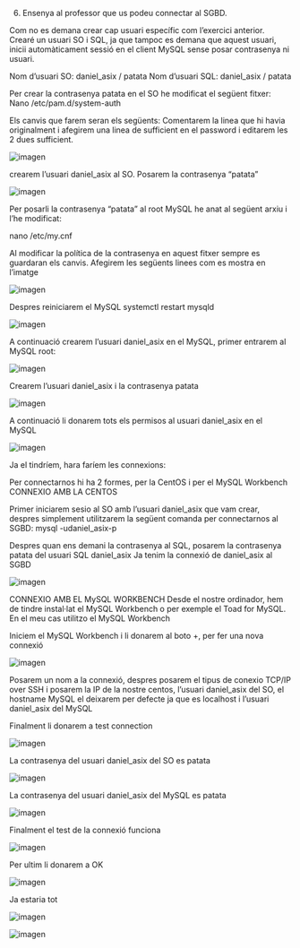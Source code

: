 6.	Ensenya al professor que us podeu connectar al SGBD. 

Com no es demana crear cap usuari específic com l’exercici anterior. Crearé un usuari SO i SQL, ja que tampoc es demana que aquest usuari, inicii automàticament sessió en el client MySQL sense posar contrasenya ni usuari.  

Nom d’usuari SO: daniel_asix / patata
Nom d’usuari SQL: daniel_asix / patata


Per crear la contrasenya patata en el SO he modificat el següent fitxer:
Nano /etc/pam.d/system-auth

Els canvis que farem seran els següents:
Comentarem la linea que hi havia originalment i afegirem una linea de sufficient en el password i editarem les 2 dues sufficient.

![imagen](https://user-images.githubusercontent.com/61557739/154851116-41e6f4d5-475b-4d81-ab93-adbc2a3f6e37.png)

crearem l’usuari daniel_asix al SO. Posarem la contrasenya “patata”

![imagen](https://user-images.githubusercontent.com/61557739/154851140-b728d8b7-0a74-45b6-8d4c-ba96792a980b.png)

Per posarli la contrasenya “patata” al root MySQL he anat al següent arxiu i l’he modificat:

nano /etc/my.cnf

Al modificar la política de la contrasenya en aquest fitxer sempre es guardaran els canvis. 
Afegirem les següents linees com es mostra en l’imatge

![imagen](https://user-images.githubusercontent.com/61557739/154851171-430f6892-393b-49ad-93cb-1ff19a71fe6c.png)

Despres reiniciarem el MySQL
systemctl restart mysqld

![imagen](https://user-images.githubusercontent.com/61557739/154851196-cb10c23a-1e96-4359-9098-f0b36cff6584.png)


A continuació crearem l’usuari daniel_asix en el MySQL, primer entrarem al MySQL root:

![imagen](https://user-images.githubusercontent.com/61557739/154851214-aa66f063-897c-46c7-a337-19048e60eb21.png)


Crearem l’usuari daniel_asix i la contrasenya patata

![imagen](https://user-images.githubusercontent.com/61557739/154851237-a6968a36-1e4c-4d4a-9fe3-b9260f493746.png)

A continuació li donarem tots els permisos al usuari daniel_asix en el MySQL

![imagen](https://user-images.githubusercontent.com/61557739/154851252-c1a32bc4-1d25-4c73-8392-9e7ff60ca5e2.png)

Ja el tindríem, hara faríem les connexions:


Per connectarnos hi ha 2 formes, per la CentOS i per el MySQL Workbench
CONNEXIO AMB LA CENTOS

Primer iniciarem sesio al SO amb l’usuari daniel_asix que vam crear, despres simplement utilitzarem la següent comanda per connectarnos al SGBD:
mysql -udaniel_asix-p

Despres quan ens demani la contrasenya al SQL, posarem la contrasenya patata del usuari SQL daniel_asix 
Ja tenim la connexió de daniel_asix al SGBD

![imagen](https://user-images.githubusercontent.com/61557739/154857277-28d645e8-e2c6-48e1-9414-a6331e6cdbc9.png)



CONNEXIO AMB EL MySQL WORKBENCH
Desde el nostre ordinador, hem de tindre instal·lat el MySQL Workbench o per exemple el Toad for MySQL. En el meu cas utilitzo el MySQL Workbench

Iniciem el MySQL Workbench i li donarem al boto +, per fer una nova connexió 


![imagen](https://user-images.githubusercontent.com/61557739/154857291-7ba50e67-b959-4502-a775-f7f5d4c44676.png)

Posarem un nom a la connexió, despres posarem el tipus de conexio TCP/IP over SSH i posarem la IP  de la nostre centos, l’usuari daniel_asix del SO, el hostname MySQL el deixarem per defecte ja que es localhost i l’usuari daniel_asix del MySQL

Finalment li donarem a test connection

![imagen](https://user-images.githubusercontent.com/61557739/154857306-4538f678-afd8-491b-819c-67ca5989553e.png)

La contrasenya del usuari daniel_asix del SO es patata

![imagen](https://user-images.githubusercontent.com/61557739/154857321-06214f1a-4f73-4522-957a-227102d02084.png)


La contrasenya del usuari daniel_asix del MySQL es patata

![imagen](https://user-images.githubusercontent.com/61557739/154857332-ad2cb48e-6994-45ea-9be2-1211f7ee6492.png)

Finalment el test de la connexió funciona

![imagen](https://user-images.githubusercontent.com/61557739/154857351-86cf7883-ece5-4b88-a2e3-93219cc46f3c.png)

Per ultim li donarem a OK

![imagen](https://user-images.githubusercontent.com/61557739/154857362-713d3c0c-0515-4701-a840-c9579e991f7c.png)

Ja estaria tot

![imagen](https://user-images.githubusercontent.com/61557739/154857369-13afdb72-48ad-4355-9a2b-687eb1f4147c.png)

![imagen](https://user-images.githubusercontent.com/61557739/154857372-d1f8cdce-fec7-4906-acb5-53babf51ab02.png)





